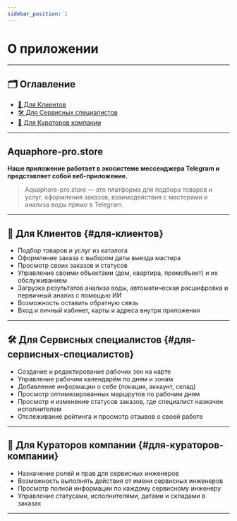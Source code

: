 ```yaml
---
sidebar_position: 1
---
```


# О приложении

---

## 🗂️ Оглавление

- [👤 Для Клиентов](#для-клиентов)
- [🛠️ Для Сервисных специалистов](#для-сервисных-специалистов)
- [🏢 Для Кураторов компании](#для-кураторов-компании)

---

## Aquaphore-pro.store

**Наше приложение работает в экосистеме мессенджера Telegram и представляет собой веб-приложение.**

> Aquaphore-pro.store — это платформа для подбора товаров и услуг, оформления заказов, взаимодействия с мастерами и анализа воды прямо в Telegram.

---

## 👤 Для Клиентов {#для-клиентов}

- Подбор товаров и услуг из каталога  
- Оформление заказа с выбором даты выезда мастера  
- Просмотр своих заказов и статусов  
- Управление своими объектами (дом, квартира, промобъект) и их обслуживанием  
- Загрузка результатов анализа воды, автоматическая расшифровка и первичный анализ с помощью ИИ  
- Возможность оставить обратную связь  
- Вход и личный кабинет, карты и адреса внутри приложения  

---

## 🛠️ Для Сервисных специалистов {#для-сервисных-специалистов}

- Создание и редактирование рабочих зон на карте  
- Управление рабочим календарём по дням и зонам  
- Добавление информации о себе (локация, аккаунт, склад)  
- Просмотр оптимизированных маршрутов по рабочим дням  
- Просмотр и изменение статусов заказов, где специалист назначен исполнителем  
- Отслеживание рейтинга и просмотр отзывов о своей работе  

---

## 🏢 Для Кураторов компании {#для-кураторов-компании}

- Назначение ролей и прав для сервисных инженеров  
- Возможность выполнять действия от имени сервисных инженеров  
- Просмотр полной информации по каждому сервисному инженеру  
- Управление статусами, исполнителями, датами и складами в заказах  

---
